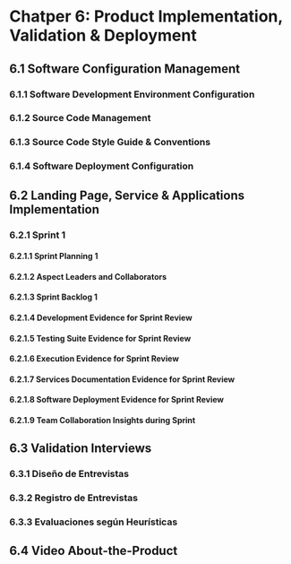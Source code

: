 ﻿# Chatper 6: Product Implementation, Validation & Deployment
 ## 6.1 Software Configuration Management
 ### 6.1.1 Software Development Environment Configuration
 ### 6.1.2 Source Code Management
 ### 6.1.3 Source Code Style Guide & Conventions
 ### 6.1.4 Software Deployment Configuration
 ## 6.2 Landing Page, Service & Applications Implementation
 ### 6.2.1 Sprint 1
 #### 6.2.1.1 Sprint Planning 1
 #### 6.2.1.2 Aspect Leaders and Collaborators
 #### 6.2.1.3 Sprint Backlog 1
 #### 6.2.1.4 Development Evidence for Sprint Review
 #### 6.2.1.5 Testing Suite Evidence for Sprint Review
 #### 6.2.1.6 Execution Evidence for Sprint Review
 #### 6.2.1.7 Services Documentation Evidence for Sprint Review
 #### 6.2.1.8 Software Deployment Evidence for Sprint Review
 #### 6.2.1.9 Team Collaboration Insights during Sprint
 ## 6.3 Validation Interviews
 ### 6.3.1 Diseño de Entrevistas
 ### 6.3.2 Registro de Entrevistas
 ### 6.3.3 Evaluaciones según Heurísticas
 ## 6.4 Video About-the-Product
